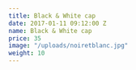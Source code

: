 ```yaml
---
title: Black & White cap
date: 2017-01-11 09:12:00 Z
name: Black & White cap
price: 35
image: "/uploads/noiretblanc.jpg"
weight: 10
---
```


